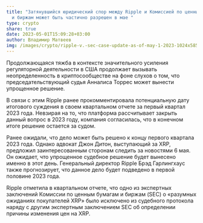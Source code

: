 ```yaml
---
title: "Затянувшийся юридический спор между Ripple и Комиссией по ценным бумагам
  и биржам может быть частично разрешен в мае "
type: crypto
share: true
date: 2023-05-01T15:09:28+03:00
author: Владимир Матвеев
img: /images/crypto/ripple-v.-sec-case-update-as-of-may-1-2023-1024x585.jpg
---
```

Продолжающаяся тяжба в контексте значительного усиления регуляторной деятельности в США продолжает вызывать неопределенность в криптосообществе на фоне слухов о том, что председательствующий судья Анналиса Торрес может вынести упрощенное решение.

В связи с этим Ripple ранее прокомментировала потенциальную дату итогового суждения в своем квартальном отчете за первый квартал 2023 года. Невзирая на то, что платформа рассчитывает закрыть данный вопрос в 2023 году, компания согласилась, что в конечном итоге решение остается за судом.

Ранее ожидали, что дело может быть решено к концу первого квартала 2023 года. Однако адвокат Джон Дитон, выступающий за XRP, предложил заинтересованным сторонам следить за новостями 6 мая. Он ожидает, что упрощенное судебное решение будет вынесено именно в этот день. Генеральный директор Ripple Брэд Гарлингхаус также прогнозирует, что данное дело будет подведено в первой половине 2023 года.

Ripple отметила в квартальном отчете, что одно из экспертных заключений Комиссии по ценным бумагам и биржам (SEC) о «разумных ожиданиях покупателей XRP» было исключено из судебного протокола наряду с другим экспертным заключением SEC об определении причины изменения цен на XRP.